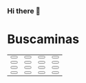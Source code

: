 ### Hi there 👋
<!DOCTYPE html>
<html>
<head>
	<title>Buscaminas</title>
</head>
<body>
	<h1>Buscaminas</h1>
	<table>
		<tr>
			<td><button onclick="checkCell(this)"></button></td>
			<td><button onclick="checkCell(this)"></button></td>
			<td><button onclick="checkCell(this)"></button></td>
			<td><button onclick="checkCell(this)"></button></td>
		</tr>
		<tr>
			<td><button onclick="checkCell(this)"></button></td>
			<td><button onclick="checkCell(this)"></button></td>
			<td><button onclick="checkCell(this)"></button></td>
			<td><button onclick="checkCell(this)"></button></td>
		</tr>
		<tr>
			<td><button onclick="checkCell(this)"></button></td>
			<td><button onclick="checkCell(this)"></button></td>
			<td><button onclick="checkCell(this)"></button></td>
			<td><button onclick="checkCell(this)"></button></td>
		</tr>
		<tr>
			<td><button onclick="checkCell(this)"></button></td>
			<td><button onclick="checkCell(this)"></button></td>
			<td><button onclick="checkCell(this)"></button></td>
			<td><button onclick="checkCell(this)"></button></td>
		</tr>
	</table>
</body>
</html>
<!--
**jammar24/jammar24** is a ✨ _special_ ✨ repository because its `README.md` (this file) appears on your GitHub profile.

Here are some ideas to get you started:

- 🔭 I’m currently working on ...
- 🌱 I’m currently learning ...
- 👯 I’m looking to collaborate on ...
- 🤔 I’m looking for help with ...
- 💬 Ask me about ...
- 📫 How to reach me: ...
- 😄 Pronouns: ...
- ⚡ Fun fact: ...
-->

